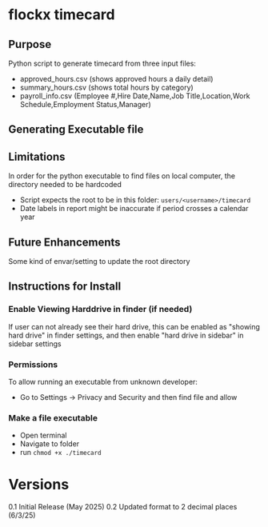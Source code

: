 # flockx timecard
## Purpose
Python script to generate timecard from three input files:
* approved_hours.csv (shows approved hours a daily detail)
* summary_hours.csv (shows total hours by category)
* payroll_info.csv (Employee #,Hire Date,Name,Job Title,Location,Work Schedule,Employment Status,Manager)

## Generating Executable file


## Limitations
In order for the python executable to find files on local computer, the directory needed to be hardcoded
* Script expects the root to be in this folder: `users/<username>/timecard`
* Date labels in report might be inaccurate if period crosses a calendar year

## Future Enhancements
Some kind of envar/setting to update the root directory

## Instructions for Install
### Enable Viewing Harddrive in finder (if needed)
If user can not already see their hard drive, this can be enabled as "showing hard drive" in finder settings, and then enable "hard drive in sidebar" in sidebar settings

### Permissions
To allow running an executable from unknown developer:
* Go to Settings -> Privacy and Security and then find file and allow  

### Make a file executable
* Open terminal
* Navigate to folder
* run `chmod +x ./timecard`


# Versions
0.1 Initial Release (May 2025)
0.2 Updated format to 2 decimal places (6/3/25)

